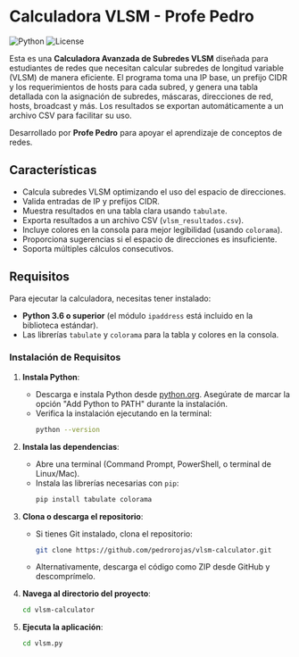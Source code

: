# Calculadora VLSM - Profe Pedro

![Python](https://img.shields.io/badge/Python-3.6+-blue.svg)
![License](https://img.shields.io/badge/License-MIT-green.svg)

Esta es una **Calculadora Avanzada de Subredes VLSM** diseñada para estudiantes de redes que necesitan calcular subredes de longitud variable (VLSM) de manera eficiente. El programa toma una IP base, un prefijo CIDR y los requerimientos de hosts para cada subred, y genera una tabla detallada con la asignación de subredes, máscaras, direcciones de red, hosts, broadcast y más. Los resultados se exportan automáticamente a un archivo CSV para facilitar su uso.

Desarrollado por **Profe Pedro** para apoyar el aprendizaje de conceptos de redes.

## Características
- Calcula subredes VLSM optimizando el uso del espacio de direcciones.
- Valida entradas de IP y prefijos CIDR.
- Muestra resultados en una tabla clara usando `tabulate`.
- Exporta resultados a un archivo CSV (`vlsm_resultados.csv`).
- Incluye colores en la consola para mejor legibilidad (usando `colorama`).
- Proporciona sugerencias si el espacio de direcciones es insuficiente.
- Soporta múltiples cálculos consecutivos.

## Requisitos

Para ejecutar la calculadora, necesitas tener instalado:
- **Python 3.6 o superior** (el módulo `ipaddress` está incluido en la biblioteca estándar).
- Las librerías `tabulate` y `colorama` para la tabla y colores en la consola.

### Instalación de Requisitos

1. **Instala Python**:
   - Descarga e instala Python desde [python.org](https://www.python.org/downloads/). Asegúrate de marcar la opción "Add Python to PATH" durante la instalación.
   - Verifica la instalación ejecutando en la terminal:
     ```bash
     python --version
     ```

2. **Instala las dependencias**:
   - Abre una terminal (Command Prompt, PowerShell, o terminal de Linux/Mac).
   - Instala las librerías necesarias con `pip`:
     ```bash
     pip install tabulate colorama
     ```

3. **Clona o descarga el repositorio**:
   - Si tienes Git instalado, clona el repositorio:
     ```bash
     git clone https://github.com/pedrorojas/vlsm-calculator.git
     ```
   - Alternativamente, descarga el código como ZIP desde GitHub y descomprímelo.

4. **Navega al directorio del proyecto**:
   ```bash
   cd vlsm-calculator
5. **Ejecuta la aplicación**:
   ```bash
   cd vlsm.py
   
